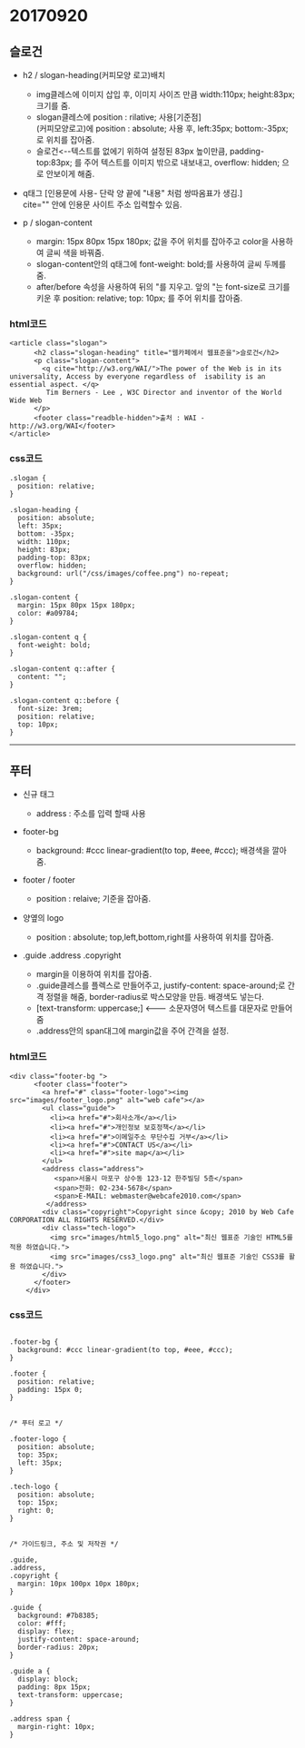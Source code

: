 # 20170920 

## 슬로건

* h2 / slogan-heading(커피모양 로고)배치  
  * img클레스에 이미지 삽입 후, 이미지 사이즈 만큼 width:110px; height:83px; 크기를 줌.
  * slogan클레스에 position : rilative; 사용[기준점]  
    (커피모양로고)에 position : absolute; 사용 후, left:35px; bottom:-35px; 로 위치를 잡아줌.  
  * 슬로건<--텍스트를 없에기 위하여 설정된 83px 높이만큼, padding-top:83px; 를 주어 텍스트를 이미지 밖으로 내보내고, overflow: hidden; 으로 안보이게 해줌.  

* q태그 [인용문에 사용- 단락 양 끝에 "내용" 처럼 쌍따옴표가 생김.]  
cite="" 안에 인용문 사이트 주소 입력할수 있음.
* p / slogan-content  
  * margin: 15px 80px 15px 180px; 값을 주어 위치를 잡아주고 color을 사용하여 글씨 색을 바꿔줌.  
  *  slogan-content안의 q태그에 font-weight: bold;를 사용하여 글씨 두께를 줌.  
  * after/before 속성을 사용하여 뒤의 "를 지우고. 앞의 "는 font-size로 크기를 키운 후 position: relative; top: 10px; 를 주어 위치를 잡아줌. 
  

### html코드
``` 
<article class="slogan">
      <h2 class="slogan-heading" title="웹카페에서 웹표준을">슬로건</h2>
      <p class="slogan-content">
        <q cite="http://w3.org/WAI/">The power of the Web is in its universality, Access by everyone regardless of  isability is an essential aspect. </q> 
         Tim Berners - Lee , W3C Director and inventor of the World Wide Web
      </p>
      <footer class="readble-hidden">출처 : WAI - http://w3.org/WAI</footer>
</article>
```

### css코드
```
.slogan {
  position: relative;
}

.slogan-heading {
  position: absolute;
  left: 35px;
  bottom: -35px;
  width: 110px;
  height: 83px;
  padding-top: 83px;
  overflow: hidden;
  background: url("/css/images/coffee.png") no-repeat;
}

.slogan-content {
  margin: 15px 80px 15px 180px;
  color: #a09784;
}

.slogan-content q {
  font-weight: bold;
}

.slogan-content q::after {
  content: "";
}

.slogan-content q::before {
  font-size: 3rem;
  position: relative;
  top: 10px;
}
```
---

## 푸터

* 신규 태그  
  * address : 주소를 입력 할때 사용


* footer-bg 
  * background: #ccc linear-gradient(to top, #eee, #ccc); 배경색을 깔아줌.
* footer / footer      
  * position : relaive; 기준을 잡아줌.
* 양옆의 logo 
  * position : absolute; top,left,bottom,right를 사용하여 위치를 잡아줌.
* .guide .address .copyright 
  * margin을 이용하여 위치를 잡아줌.
  * .guide클레스를 플렉스로 만들어주고, justify-content: space-around;로 간격 정렬을 해줌, border-radius로 박스모양을 만듬. 배경색도 넣는다.
  * [text-transform: uppercase;] <--- 소문자영어 텍스트를 대문자로 만들어줌
  * .address안의 span대그에 margin값을 주어 간격을 설정.     


### html코드
```
<div class="footer-bg ">
      <footer class="footer">
        <a href="#" class="footer-logo"><img src="images/footer_logo.png" alt="web cafe"></a>
        <ul class="guide">
          <li><a href="#">회사소개</a></li>
          <li><a href="#">개인정보 보호정책</a></li>
          <li><a href="#">이메일주소 무단수집 거부</a></li>
          <li><a href="#">CONTACT US</a></li>
          <li><a href="#">site map</a></li>
        </ul>
        <address class="address">
           <span>서울시 마포구 상수동 123-12 한주빌딩 5층</span>
           <span>전화: 02-234-5678</span>
           <span>E-MAIL: webmaster@webcafe2010.com</span>
         </address>
        <div class="copyright">Copyright since &copy; 2010 by Web Cafe CORPORATION ALL RIGHTS RESERVED.</div>
        <div class="tech-logo">
          <img src="images/html5_logo.png" alt="최신 웹표준 기술인 HTML5를 적용 하였습니다.">
          <img src="images/css3_logo.png" alt="최신 웹표준 기술인 CSS3를 활용 하였습니다.">
        </div>
      </footer>
    </div>
```

### css코드
```

.footer-bg {
  background: #ccc linear-gradient(to top, #eee, #ccc);
}

.footer {
  position: relative;
  padding: 15px 0;
}


/* 푸터 로고 */

.footer-logo {
  position: absolute;
  top: 35px;
  left: 35px;
}

.tech-logo {
  position: absolute;
  top: 15px;
  right: 0;
}


/* 가이드링크, 주소 및 저작권 */

.guide,
.address,
.copyright {
  margin: 10px 100px 10px 180px;
}

.guide {
  background: #7b8385;
  color: #fff;
  display: flex;
  justify-content: space-around;
  border-radius: 20px;
}

.guide a {
  display: block;
  padding: 8px 15px;
  text-transform: uppercase;
}

.address span {
  margin-right: 10px;
}
```